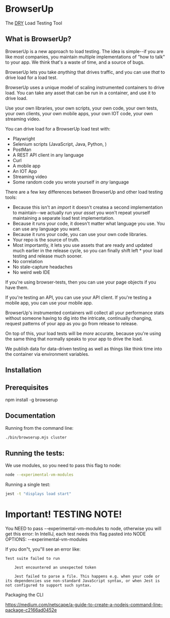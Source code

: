 # BrowserUp

The [DRY](https://en.wikipedia.org/wiki/Don%27t_repeat_yourself) Load Testing Tool

## What is BrowserUp?

BrowserUp is a new approach to load testing. The idea is simple--if you are like
most companies, you maintain multiple implementations of "how to talk" to your app.
We think that's a waste of time, and a source of bugs.

BrowserUp lets you take *anything* that drives traffic, and you can 
use _that_ to drive load for a load test.

BrowserUp uses a unique model of scaling instrumented containers to drive load.
You can take any asset that can be run in a container, and use it to drive load.

Use your own libraries, your own scripts, your own code, your own tests, your own
clients, your own mobile apps, your own IOT code, your own streaming video.

You can drive load for a BrowserUp load test with:
* Playwright
* Selenium scripts (JavaScript, Java, Python, )
* PostMan
* A REST API client in any language
* Curl
* A mobile app
* An IOT App
* Streaming video
* Some random code you wrote yourself in *any* language

There are a few key differences between BrowserUp and other load testing tools:

* Because this isn't an _import_ it doesn't createa a second implementation to maintain--we actually run your *asset* you won't repeat yourself maintaining
a separate load test implementation.
* Because it runs your code, it doesn't matter what language you use. You can use any language you want.
* Because it runs your code, you can use your own code libraries.
* Your repo is the source of truth.
* Most importantly, it lets you use assets that are ready and updated much earlier in the release cycle, 
so you can finally shift left * your load testing and release much sooner.
* No correlation
* No stale-capture headaches
* No weird web IDE

If you're using browser-tests, then you can use your page objects if you have them.

If you're testing an API, you can use your API client. If you're testing a mobile app,
you can use your mobile app.

BrowserUp's instrumented containers will collect all your performance stats without someone having to dig into the intricate, 
continually changing, request patterns of your app as you go from release to release.

On top of this, your load tests will be *more* accurate, because you're using the same
thing that normally speaks to your app to drive the load.

We publish data for data-driven testing as well as things like think time into the container
via environment variables.


## Installation

## Prerequisites


npm install -g browserup



## Documentation






Running from the command line:

```bash
./bin/browserup.mjs cluster
```

## Running the tests:

We use modules, so you need to pass this flag to node:
```bash
node --experimental-vm-modules
```

Running a single test:
```bash
jest -t "displays load start"
```

# Important! TESTING NOTE!

You NEED to pass --experimental-vm-modules to node, otherwise you will get this error:
    In IntelliJ, each test needs this flag pasted into NODE OPTIONS: --experimental-vm-modules

If you don"t, you"ll see an error like:

```
Test suite failed to run

    Jest encountered an unexpected token

    Jest failed to parse a file. This happens e.g. when your code or its dependencies use non-standard JavaScript syntax, or when Jest is not configured to support such syntax.
```

Packaging the CLI

https://medium.com/netscape/a-guide-to-create-a-nodejs-command-line-package-c2166ad0452e

